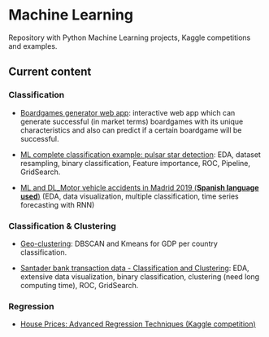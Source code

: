 # Machine Learning

Repository with Python Machine Learning projects, Kaggle competitions and examples. 

## Current content

### Classification

* [Boardgames generator web app](https://github.com/Sampayob/Boardgames-meets-Data-science): interactive web app which can generate successful (in market terms) boardgames with its unique characteristics and also can predict if a certain boardgame will be successful.

* [ML complete classification example: pulsar star detection](https://github.com/Sampayob/Machine-Learning/blob/master/classification/Machine%20Learning%20complete%20classification%20example%20-%20Pulsar%20star%20detection.ipynb): EDA, dataset resampling, binary classification, Feature importance, ROC, Pipeline, GridSearch.

* [ML and DL_Motor vehicle accidents in Madrid 2019 (**Spanish language used**)](https://github.com/Sampayob/Machine-Learning/blob/master/classification/MLandDL_MotorVehicleAccidents.ipynb) (EDA, data visualization, multiple classification, time series forecasting with RNN) 

### Classification & Clustering

* [Geo-clustering](https://github.com/Sampayob/Machine-Learning/blob/master/classification-and-clustering/Geo-economic%20Clustering.ipynb): DBSCAN and Kmeans for GDP per country classification.

* [Santader bank transaction data - Classification and Clustering](https://github.com/Sampayob/Machine-Learning/blob/master/classification-and-clustering/santander-clustering-and-classification.ipynb): EDA, extensive data visualization, binary classification, clustering (need long computing time), ROC, GridSearch.

### Regression

* [House Prices: Advanced Regression Techniques (Kaggle competition)](https://www.kaggle.com/ssampab/comprehensive-guide-through-regression-modeling)
